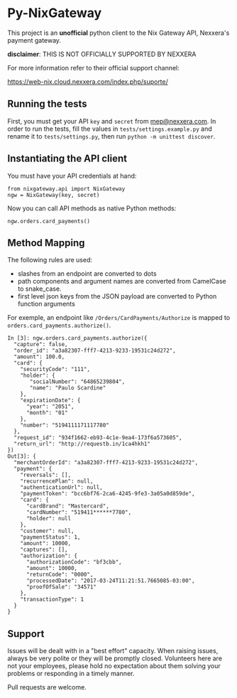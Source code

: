 Py-NixGateway
=============

This project is an **unofficial** python client to the Nix Gateway API, 
Nexxera's payment gateway.

**disclaimer**: THIS IS NOT OFFICIALLY SUPPORTED BY NEXXERA

For more information refer to their official support channel: 

https://web-nix.cloud.nexxera.com/index.php/suporte/


Running the tests
-----------------

First, you must get your API `key` and `secret` from mep@nexxera.com. 
In order to run the tests, fill the values in `tests/settings.example.py`
and rename it to `tests/settings.py`, then run `python -m unittest discover`.


Instantiating the API client
----------------------------

You must have your API credentials at hand:

    from nixgateway.api import NixGateway
    ngw = NixGateway(key, secret)
     
Now you can call API methods as native Python methods:

    ngw.orders.card_payments()

Method Mapping
--------------

The following rules are used:

  * slashes from an endpoint are converted to dots
  * path components and argument names are converted from CamelCase to snake_case.
  * first level json keys from the JSON payload are converted to Python function arguments

For exemple, an endpoint like `/Orders/CardPayments/Authorize` is mapped
to `orders.card_payments.authorize()`. 

    In [3]: ngw.orders.card_payments.authorize({
      "capture": false,
      "order_id": "a3a82307-fff7-4213-9233-19531c24d272",
      "amount": 100.0,
      "card": {
        "securityCode": "111",
        "holder": {
           "socialNumber": "64865239804",
           "name": "Paulo Scardine"
        },
        "expirationDate": {
          "year": "2051",
          "month": "01"
        },
        "number": "5194111171117780"
      },
      "request_id": "934f1662-eb93-4c1e-9ea4-173f6a573605",
      "return_url": "http://requestb.in/1ca4hkh1"
    })
    Out[3]: {
      "merchantOrderId": "a3a82307-fff7-4213-9233-19531c24d272",
      "payment": {
        "reversals": [],
        "recurrencePlan": null,
        "authenticationUrl": null,
        "paymentToken": "bcc6bf76-2ca6-4245-9fe3-3a05a0d859de",
        "card": {
          "cardBrand": "Mastercard",
          "cardNumber": "519411******7780",
          "holder": null
        },
        "customer": null,
        "paymentStatus": 1,
        "amount": 10000,
        "captures": [],
        "authorization": {
          "authorizationCode": "bf3cbb", 
          "amount": 10000,
          "returnCode": "0000",
          "processedDate": "2017-03-24T11:21:51.7665085-03:00",
          "proofOfSale": "34571"
        },
        "transactionType": 1
      }
    }


Support
-------

Issues will be dealt with in a "best effort" capacity. When raising issues, 
always be very polite or they will be promptly closed. Volunteers here are not
your employees, please hold no expectation about them solving 
your problems or responding in a timely manner.

Pull requests are welcome.
 





